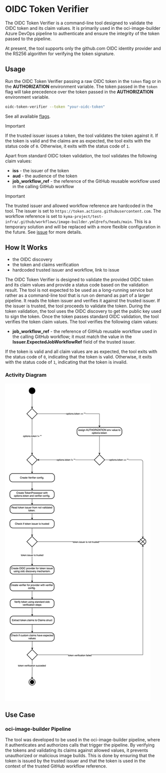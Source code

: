 # OIDC Token Verifier

The OIDC Token Verifier is a command-line tool designed to validate the OIDC token and its claim values. It is primarily used in the
oci-image-builder Azure DevOps pipeline to authenticate and ensure the integrity of the token passed to the pipeline.

At present, the tool supports only the github.com OIDC identity provider and the RS256 algorithm for verifying the token signature.

## Usage

Run the OIDC Token Verifier passing a raw OIDC token in the `token` flag or in the **AUTHORIZATION** environment variable.
The token passed in the `token` flag will take precedence over the token passed in the **AUTHORIZATION** environment variable.

```bash
oidc-token-verifier --token "your-oidc-token"
```

See all available [flags](https://github.com/kyma-project/test-infra/blob/main/cmd/oidc-token-verifier/main.go#L45-L55).

> [!IMPORTANT]
> If the trusted issuer issues a token, the tool validates the token against it.
> If the token is valid and the claims are as expected, the tool exits with the status code of `0`.
> Otherwise, it exits with the status code of `1`.

Apart from standard OIDC token validation, the tool validates the following claim values:

- **iss** - the issuer of the token
- **aud** - the audience of the token
- **job_workflow_ref** - the reference of the GitHub reusable workflow used in the calling GitHub workflow

> [!IMPORTANT]
> The trusted issuer and allowed workflow reference are hardcoded in the tool.
> The issuer is set to `https://token.actions.githubusercontent.com`.
> The workflow reference is set to `kyma-project/test-infra/.github/workflows/image-builder.yml@refs/heads/main`.
> This is a temporary solution and will be replaced with a more flexible configuration in the future.
> See [issue](https://github.com/kyma-project/test-infra/issues/11000) for more details.

## How It Works

- the OIDC discovery
- the token and claims verification
- hardcoded trusted issuer and workflow, link to issue

The OIDC Token Verifier is designed to validate the provided OIDC token and its claim values and provide a status code based on the validation
result.
The tool is not expected to be used as a long-running service but rather as a command-line tool that is run on demand as part of a larger
pipeline.
It reads the token issuer and verifies it against the trusted issuer. If the issuer is trusted, the tool proceeds to validate the token.
During the token validation, the tool uses the OIDC discovery to get the public key used to sign the token.
Once the token passes standard OIDC validation, the tool verifies the token claim values.
The tool verifies the following claim values:

- **job_workflow_ref** - the reference of GitHub reusable workflow used in the calling GitHub workflow;
  it must match the value in the **Issuer.ExpectedJobWorkflowRef** field of the trusted issuer.

If the token is valid and all claim values are as expected, the tool exits with the status code of `0`, indicating that the token is valid.
Otherwise, it exits with the status code of `1`, indicating that the token is invalid.

### Activity Diagram

![oidc-token-verifier-activity-diagram](oidc-token-verifier-activity-diagram.svg)

## Use Case

### oci-image-builder Pipeline

The tool was developed to be used in the oci-image-builder pipeline, where it authenticates and authorizes calls that trigger the pipeline.
By verifying the tokens and validating its claims against allowed values, it prevents unauthorized or malicious image builds.
This is done by ensuring that the token is issued by the trusted issuer and that the token is used in the context of the trusted GitHub
workflow reference.
